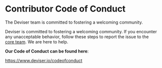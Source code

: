 # Contributor Code of Conduct

The Deviser team is committed to fostering a welcoming community.

Deviser is committed to fostering a welcoming community. If you encounter any unacceptable behavior, follow these steps to report the issue to the [core team](mailto:conduct@deviser.io). We are here to help.

**Our Code of Conduct can be found here**:

https://www.deviser.io/codeofconduct
